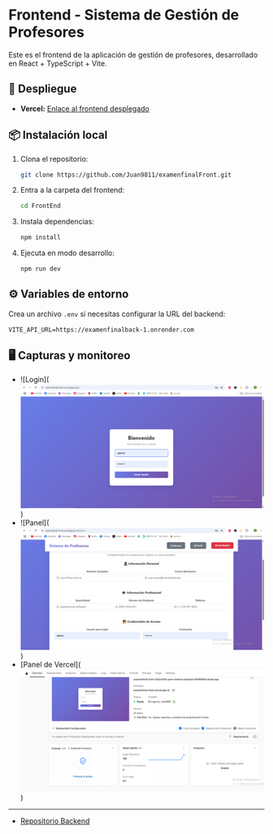 # Frontend - Sistema de Gestión de Profesores

Este es el frontend de la aplicación de gestión de profesores, desarrollado en React + TypeScript + Vite.

## 🚀 Despliegue
- **Vercel:** [Enlace al frontend desplegado](https://examenfinal-front.vercel.app/login)

## 📦 Instalación local
1. Clona el repositorio:
   ```bash
   git clone https://github.com/Juan9811/examenfinalFront.git
   ```
2. Entra a la carpeta del frontend:
   ```bash
   cd FrontEnd
   ```
3. Instala dependencias:
   ```bash
   npm install
   ```
4. Ejecuta en modo desarrollo:
   ```bash
   npm run dev
   ```

## ⚙️ Variables de entorno
Crea un archivo `.env` si necesitas configurar la URL del backend:
```
VITE_API_URL=https://examenfinalback-1.onrender.com
```

## 🖥️ Capturas y monitoreo
- ![Login](![alt text](image.png))
- ![Panel](![alt text](image-1.png))
- [Panel de Vercel](![alt text](image-2.png))

---
- [Repositorio Backend](https://github.com/Juan9811/examenfinalBack)
